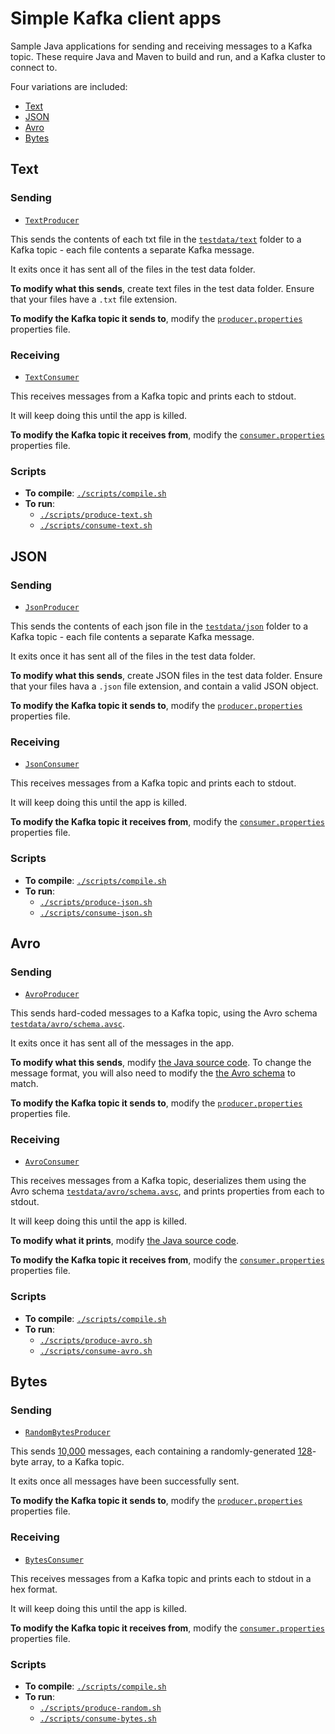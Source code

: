 # Simple Kafka client apps

Sample Java applications for sending and receiving messages to a Kafka topic. These require Java and Maven to build and run, and a Kafka cluster to connect to.

Four variations are included:
- [Text](#text)
- [JSON](#json)
- [Avro](#avro)
- [Bytes](#bytes)

## Text

### Sending
- [`TextProducer`](./src/main/java/com/ibm/eventautomation/demos/producers/TextProducer.java)

This sends the contents of each txt file in the [`testdata/text`](./testdata/text/) folder to a Kafka topic - each file contents a separate Kafka message.

It exits once it has sent all of the files in the test data folder.

**To modify what this sends**, create text files in the test data folder. Ensure that your files have a `.txt` file extension.

**To modify the Kafka topic it sends to**, modify the [`producer.properties`](./testdata/producer.properties) properties file.

### Receiving
- [`TextConsumer`](./src/main/java/com/ibm/eventautomation/demos/consumers/TextConsumer.java)

This receives messages from a Kafka topic and prints each to stdout.

It will keep doing this until the app is killed.

**To modify the Kafka topic it receives from**, modify the [`consumer.properties`](./testdata/consumer.properties) properties file.

### Scripts

- **To compile**: [`./scripts/compile.sh`](./scripts/compile.sh)
- **To run**:
    - [`./scripts/produce-text.sh`](./scripts/produce-text.sh)
    - [`./scripts/consume-text.sh`](./scripts/consume-text.sh)



## JSON

### Sending
- [`JsonProducer`](./src/main/java/com/ibm/eventautomation/demos/producers/JsonProducer.java)

This sends the contents of each json file in the [`testdata/json`](./testdata/json//) folder to a Kafka topic - each file contents a separate Kafka message.

It exits once it has sent all of the files in the test data folder.

**To modify what this sends**, create JSON files in the test data folder. Ensure that your files hava a `.json` file extension, and contain a valid JSON object.

**To modify the Kafka topic it sends to**, modify the [`producer.properties`](./testdata/producer.properties) properties file.

### Receiving
- [`JsonConsumer`](./src/main/java/com/ibm/eventautomation/demos/consumers/JsonConsumer.java)

This receives messages from a Kafka topic and prints each to stdout.

It will keep doing this until the app is killed.

**To modify the Kafka topic it receives from**, modify the [`consumer.properties`](./testdata/consumer.properties) properties file.

### Scripts

- **To compile**: [`./scripts/compile.sh`](./scripts/compile.sh)
- **To run**:
    - [`./scripts/produce-json.sh`](./scripts/produce-json.sh)
    - [`./scripts/consume-json.sh`](./scripts/consume-json.sh)

## Avro

### Sending

- [`AvroProducer`](./src/main/java/com/ibm/eventautomation/demos/producers/AvroProducer.java)

This sends hard-coded messages to a Kafka topic, using the Avro schema [`testdata/avro/schema.avsc`](./testdata/avro/schema.avsc).

It exits once it has sent all of the messages in the app.

**To modify what this sends**, modify [the Java source code](./src/main/java/com/ibm/eventautomation/demos/producers/AvroProducer.java#L60-L87). To change the message format, you will also need to modify the [the Avro schema](./testdata/avro/schema.avsc) to match.

**To modify the Kafka topic it sends to**, modify the [`producer.properties`](./testdata/producer.properties) properties file.

### Receiving

- [`AvroConsumer`](./src/main/java/com/ibm/eventautomation/demos/consumers/AvroConsumer.java)

This receives messages from a Kafka topic, deserializes them using the Avro schema [`testdata/avro/schema.avsc`](./testdata/avro/schema.avsc), and prints properties from each to stdout.

It will keep doing this until the app is killed.

**To modify what it prints**, modify [the Java source code](./src/main/java/com/ibm/eventautomation/demos/consumers/AvroConsumer.java#L60-L64).

**To modify the Kafka topic it receives from**, modify the [`consumer.properties`](./testdata/consumer.properties) properties file.

### Scripts

- **To compile**: [`./scripts/compile.sh`](./scripts/compile.sh)
- **To run**:
    - [`./scripts/produce-avro.sh`](./scripts/produce-avro.sh)
    - [`./scripts/consume-avro.sh`](./scripts/consume-avro.sh)



## Bytes

### Sending
- [`RandomBytesProducer`](./src/main/java/com/ibm/eventautomation/demos/producers/RandomBytesProducer.java)

This sends [10,000](./src/main/java/com/ibm/eventautomation/demos/producers/RandomBytesProducer.java#L48) messages, each containing a randomly-generated [128](./src/main/java/com/ibm/eventautomation/demos/utils/Utils.java#L67)-byte array, to a Kafka topic.

It exits once all messages have been successfully sent.

**To modify the Kafka topic it sends to**, modify the [`producer.properties`](./testdata/producer.properties) properties file.

### Receiving
- [`BytesConsumer`](./src/main/java/com/ibm/eventautomation/demos/consumers/BytesConsumer.java)

This receives messages from a Kafka topic and prints each to stdout in a hex format.

It will keep doing this until the app is killed.

**To modify the Kafka topic it receives from**, modify the [`consumer.properties`](./testdata/consumer.properties) properties file.

### Scripts

- **To compile**: [`./scripts/compile.sh`](./scripts/compile.sh)
- **To run**:
    - [`./scripts/produce-random.sh`](./scripts/produce-random.sh)
    - [`./scripts/consume-bytes.sh`](./scripts/consume-bytes.sh)
